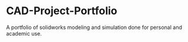 # CAD-Project-Portfolio
A portfolio of solidworks modeling and simulation done for personal and academic use.
